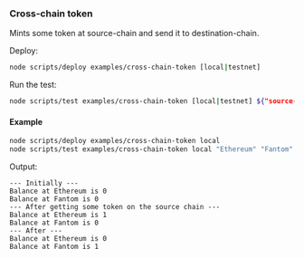 ### Cross-chain token

Mints some token at source-chain and send it to destination-chain.

Deploy:

```bash
node scripts/deploy examples/cross-chain-token [local|testnet]
```

Run the test:

```bash
node scripts/test examples/cross-chain-token [local|testnet] ${"source-chain"} ${"destination-chain"} ${amount}
```

#### Example

```bash
node scripts/deploy examples/cross-chain-token local
node scripts/test examples/cross-chain-token local "Ethereum" "Fantom" 1
```

Output:

```
--- Initially ---
Balance at Ethereum is 0
Balance at Fantom is 0
--- After getting some token on the source chain ---
Balance at Ethereum is 1
Balance at Fantom is 0
--- After ---
Balance at Ethereum is 0
Balance at Fantom is 1
```
